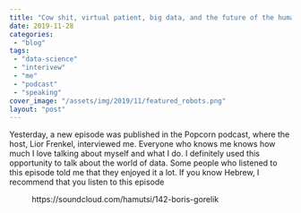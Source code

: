 ```yaml
---
title: "Cow shit, virtual patient, big data, and the future of the human species"
date: 2019-11-28
categories: 
 - "blog"
tags: 
 - "data-science"
 - "interivew"
 - "me"
 - "podcast"
 - "speaking"
cover_image: "/assets/img/2019/11/featured_robots.png"
layout: "post"
---
```


<!-- wp:paragraph -->
Yesterday, a new episode was published in the Popcorn podcast, where the host, Lior Frenkel, interviewed me. Everyone who knows me knows how much I love talking about myself and what I do. I definitely used this opportunity to talk about the world of data. Some people who listened to this episode told me that they enjoyed it a lot. If you know Hebrew, I recommend that you listen to this episode


<!-- /wp:paragraph -->

<!-- wp:core-embed/soundcloud {"url":"https://soundcloud.com/hamutsi/142-boris-gorelik","type":"rich","providerNameSlug":"","className":"wp-embed-aspect-1-1 wp-has-aspect-ratio"} -->
<figure class="wp-block-embed-soundcloud wp-block-embed is-type-rich wp-embed-aspect-1-1 wp-has-aspect-ratio"><div class="wp-block-embed__wrapper">
https://soundcloud.com/hamutsi/142-boris-gorelik
</div></figure>
<!-- /wp:core-embed/soundcloud -->

<!-- wp:paragraph -->

<!-- /wp:paragraph -->
